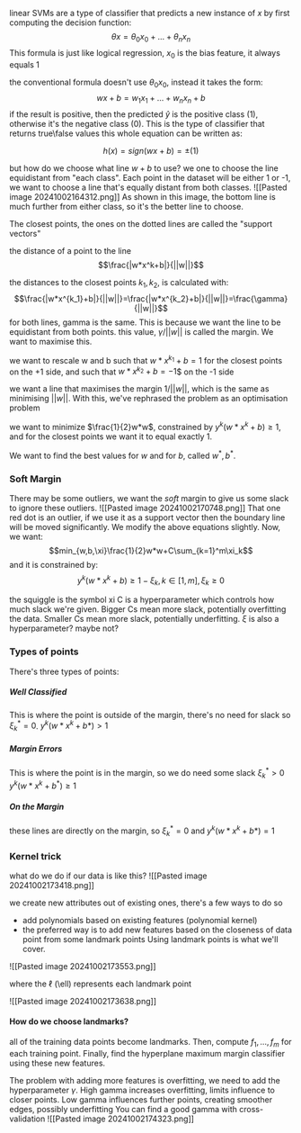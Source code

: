 linear SVMs are a type of classifier that predicts a new instance of $x$ by first computing the decision function:
$$\theta{}x=\theta_0x_0+...+\theta_nx_n$$
This formula is just like logical regression, $x_0$ is the bias feature, it always equals 1

the conventional formula doesn't use $\theta_0x_0$, instead it takes the form: $$wx+b=w_1x_1+...+w_nx_n+b$$
if the result is positive, then the predicted $\hat{y}$ is the positive class (1), otherwise it's the negative class (0). This is the type of classifier that returns true\false values
this whole equation can be written as:

$$h(x)=sign(wx+b)=\pm(1)$$

but how do we choose what line $w+b$ to use?
we one to choose the line equidistant from "each class". Each point in the dataset will be either 1 or -1, we want to choose a line that's equally distant from both classes.
![[Pasted image 20241002164312.png]]
As shown in this image, the bottom line is much further from either class, so it's the better line to choose.

The closest points, the ones on the dotted lines are called the "support vectors"


the distance of a point to the line
$$\frac{|w*x^k+b|}{||w||}$$

the distances to the closest points $k_1,k_2$, is calculated with:
$$\frac{|w*x^{k_1}+b|}{||w||}=\frac{|w*x^{k_2}+b|}{||w||}=\frac{\gamma}{||w||}$$
for both lines, gamma is the same. This is because we want the line to be equidistant from both points.
this value, $\gamma/||w||$ is called the margin. We want to maximise this.


we want to rescale w and b such that
$w*x^{k_1}+b=1$ for the closest points on the +1 side, and such that
$w*x^{k_2}+b=-1$$ on the -1 side

we want a line that maximises the margin $1/||w||$, which is the same as minimising $||w||$. With this, we've rephrased the problem as an optimisation problem

we want to minimize $\frac{1}{2}w*w$, constrained by $y^k(w*x^k+b)\geq1$, and for the closest points we want it to equal exactly 1.

We want to find the best values for $w$ and for $b$, called $w^*,b^*$.

### Soft Margin
There may be some outliers, we want the *soft* margin to give us some slack to ignore these outliers.
![[Pasted image 20241002170748.png]]
That one red dot is an outlier, if we use it as a support vector then the boundary line will be moved significantly.
We modify the above equations slightly.
Now, we want:
$$min_{w,b,\xi}\frac{1}{2}w*w+C\sum_{k=1}^m\xi_k$$
and it is constrained by:
$$y^k(w*x^k+b)\geq1-\xi_k, k\in[1,m], \xi_k\geq0$$

the squiggle is the symbol xi
C is a hyperparameter which controls how much slack we're given. Bigger Cs mean more slack, potentially overfitting the data. Smaller Cs mean more slack, potentially underfitting.
$\xi$ is also a hyperparameter? maybe not?

### Types of points
There's three types of points:
##### Well Classified
This is where the point is outside of the margin, there's no need for slack so $\xi_k^*=0$.
$y^k(w*x^k+b*)\gt1$
##### Margin Errors
This is where the point is in the margin, so we do need some slack $\xi_k^*\gt0$
$y^k(w*x^k+b^*)\geq1$
##### On the Margin
these lines are directly on the margin, so $\xi_k^*=0$ and  $y^k(w*x^k+b*)=1$

### Kernel trick
what do we do if our data is like this?
![[Pasted image 20241002173418.png]]

we create new attributes out of existing ones, there's a few ways to do so
- add polynomials based on existing features (polynomial kernel)
- the preferred way is to add new features based on the closeness of data point from some landmark points
Using landmark points is what we'll cover.

![[Pasted image 20241002173553.png]]

where the $\ell$ (\\ell) represents each landmark point

![[Pasted image 20241002173638.png]]

#### How do we choose landmarks?
all of the training data points become landmarks. Then, compute $f_1,...,f_m$ for each training point.
Finally, find the hyperplane maximum margin classifier using these new features.

The problem with adding more features is overfitting, we need to add the hyperparameter $\gamma$. High gamma increases overfitting, limits influence to closer points.
Low gamma influences further points, creating smoother edges, possibly underfitting
You can find a good gamma with cross-validation
![[Pasted image 20241002174323.png]]